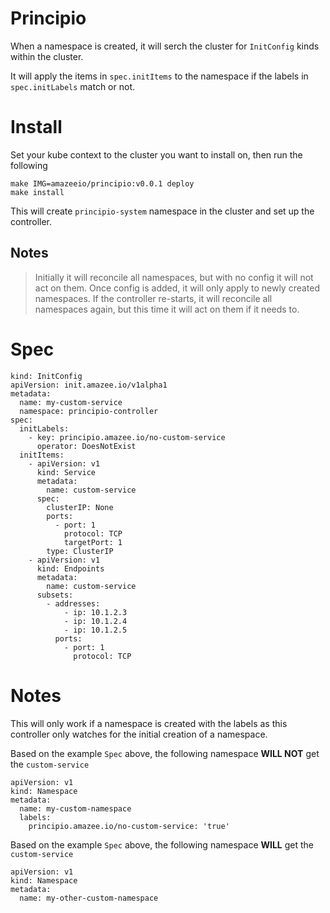 # Principio

When a namespace is created, it will serch the cluster for `InitConfig` kinds within the cluster.

It will apply the items in `spec.initItems` to the namespace if the labels in `spec.initLabels` match or not.

# Install

Set your kube context to the cluster you want to install on, then run the following
```
make IMG=amazeeio/principio:v0.0.1 deploy
make install
```
This will create `principio-system` namespace in the cluster and set up the controller.

## Notes
> Initially it will reconcile all namespaces, but with no config it will not act on them.
> Once config is added, it will only apply to newly created namespaces.
> If the controller re-starts, it will reconcile all namespaces again, but this time it will act on them if it needs to.

# Spec
```
kind: InitConfig
apiVersion: init.amazee.io/v1alpha1
metadata:
  name: my-custom-service
  namespace: principio-controller
spec:
  initLabels:
    - key: principio.amazee.io/no-custom-service
      operator: DoesNotExist
  initItems:
    - apiVersion: v1
      kind: Service
      metadata:
        name: custom-service
      spec:
        clusterIP: None
        ports:
          - port: 1
            protocol: TCP
            targetPort: 1
        type: ClusterIP
    - apiVersion: v1
      kind: Endpoints
      metadata:
        name: custom-service
      subsets:
        - addresses:
            - ip: 10.1.2.3
            - ip: 10.1.2.4
            - ip: 10.1.2.5
          ports:
            - port: 1
              protocol: TCP
```

# Notes

This will only work if a namespace is created with the labels as this controller only watches for the initial creation of a namespace.

Based on the example `Spec` above, the following namespace **WILL NOT** get the `custom-service`
```
apiVersion: v1
kind: Namespace
metadata:
  name: my-custom-namespace
  labels:
    principio.amazee.io/no-custom-service: 'true'
```

Based on the example `Spec` above, the following namespace **WILL** get the `custom-service`
```
apiVersion: v1
kind: Namespace
metadata:
  name: my-other-custom-namespace
```